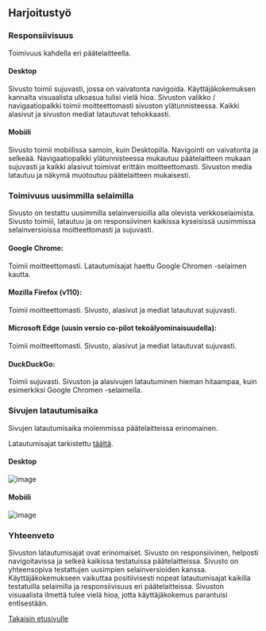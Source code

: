 ## Harjoitustyö

### Responsiivisuus
Toimivuus kahdella eri päätelaitteella. 

#### Desktop
Sivusto toimii sujuvasti, jossa on vaivatonta navigoida. Käyttäjäkokemuksen kannalta visuaalista ulkoasua tulisi vielä hioa. Sivuston valikko / navigaatiopalkki toimii moitteettomasti sivuston ylätunnisteessa. Kaikki alasivut ja sivuston mediat latautuvat tehokkaasti. 

#### Mobiili
Sivusto toimii mobiilissa samoin, kuin Desktopilla. Navigointi on vaivatonta ja selkeää. Navigaatiopalkki ylätunnisteessa mukautuu päätelaitteen mukaan sujuvasti ja kaikki alasivut toimivat erittäin moitteettomasti. Sivuston media latautuu ja näkymä muotoutuu päätelaitteen mukaisesti. 


### Toimivuus uusimmilla selaimilla
Sivusto on testattu uusimmilla selainversioilla alla olevista verkkoselaimista. Sivusto toimiii, latautuu ja on responsiivinen kaikissa kyseisissä uusimmissa selainversioissa moitteettomasti ja sujuvasti. 

#### Google Chrome: 
Toimii moitteettomasti. Latautumisajat haettu Google Chromen -selaimen kautta. 

#### Mozilla Firefox (v110): 
Toimii moitteettomasti. Sivusto, alasivut ja mediat latautuvat sujuvasti.

#### Microsoft Edge (uusin versio co-pilot tekoälyominaisuudella): 
Toimii moitteettomasti. Sivusto, alasivut ja mediat latautuvat sujuvasti. 

#### DuckDuckGo: 
Toimii sujuvasti. Sivuston ja alasivujen latautuminen hieman hitaampaa, kuin esimerkiksi Google Chromen -selaimella. 


### Sivujen latautumisaika
Sivujen latautumisaika molemmissa päätelaitteissa erinomainen. 

Latautumisajat tarkistettu [täältä](https://pagespeed.web.dev/).

#### Desktop

![image](https://github.com/user-attachments/assets/4ffbf71d-133d-4975-b1fb-47461a732a59)



#### Mobiili

![image](https://github.com/user-attachments/assets/4434fbfb-f7f9-41d3-b2ca-dc550ec1a9f3)



### Yhteenveto
Sivuston latautumisajat ovat erinomaiset. Sivusto on responsiivinen, helposti navigoitavissa ja selkeä kaikissa testatuissa päätelaitteissa. Sivusto on yhteensopiva testattujen uusimpien selainversioiden kanssa. Käyttäjäkokemukseen vaikuttaa positiivisesti nopeat latautumisajat kaikilla testatuilla selaimilla ja responsiivisuus eri päätelaitteissa. Sivuston visuaalista ilmettä tulee vielä hioa, jotta käyttäjäkokemus parantuisi entisestään. 


[Takaisin etusivulle](index.md)
